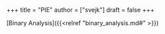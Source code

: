 +++
title = "PIE"
author = ["svejk"]
draft = false
+++

[Binary Analysis]({{<relref "binary_analysis.md#" >}})